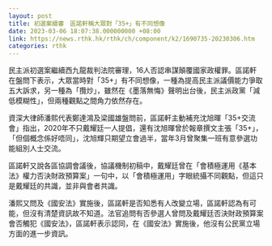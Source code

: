 ```yaml
---
layout: post
title: 初選案續審　區諾軒稱大眾對「35+」有不同想像
date: 2023-03-06 18:07:38.000000000 +08:00
link: https://news.rthk.hk/rthk/ch/component/k2/1690735-20230306.htm
categories: rthk
---
```


民主派初選案繼續西九龍裁判法院審理，16人否認串謀顛覆國家政權罪。區諾軒在盤問下表示，大眾當時對「35+」有不同想像，一種為提高民主派議價能力爭取五大訴求，另一種為「攬炒」，雖然在《墨落無悔》聲明出台後，民主派政黨「減低模糊性」，但兩種觀點之間角力依然存在。

資深大律師潘熙代表鄭達鴻及梁國雄盤問前，區諾軒主動補充沈旭暉「35+交流會」指出，2020年不只戴耀廷一人提倡，還有沈旭暉曾於報章撰文主張「35+」，「但個概念係好唔同」，沈旭輝只期望立會過半，當年3月曾聚集一班有意參選功能組別人士交流。

區諾軒又說各區協調會議後，協議機制初稿中，戴耀廷曾在「會積極運用《基本法》權力否決財政預算案」一句中，以「會積極運用」字眼統攝不同觀點，但這只是戴耀廷的共識，並非與會者共識。

潘熙又問及《國安法》實施後，區諾軒是否知悉有人改變立場，區諾軒認為有可能，但沒有清楚資訊故不知道。法官追問有否參選人曾問及戴耀廷否決財政預算案會否觸犯《國安法》，區諾軒表示認同，在《國安法》實施後，他沒有公民黨立場方面的進一步資訊。
